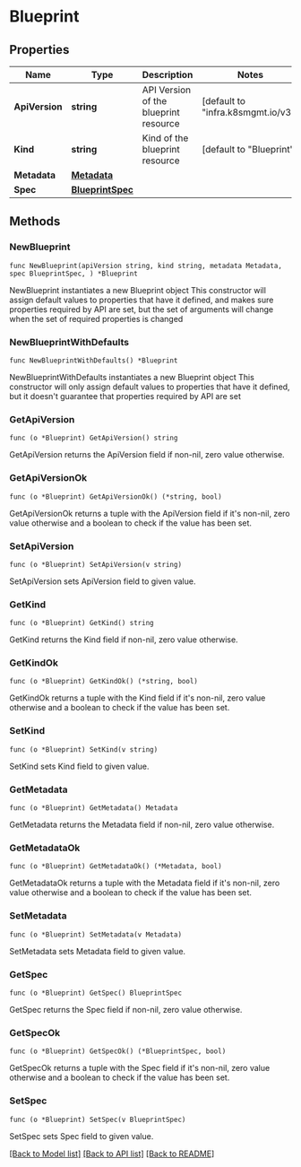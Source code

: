 # Blueprint

## Properties

Name | Type | Description | Notes
------------ | ------------- | ------------- | -------------
**ApiVersion** | **string** | API Version of the blueprint resource | [default to "infra.k8smgmt.io/v3"]
**Kind** | **string** | Kind of the blueprint resource | [default to "Blueprint"]
**Metadata** | [**Metadata**](Metadata.md) |  | 
**Spec** | [**BlueprintSpec**](BlueprintSpec.md) |  | 

## Methods

### NewBlueprint

`func NewBlueprint(apiVersion string, kind string, metadata Metadata, spec BlueprintSpec, ) *Blueprint`

NewBlueprint instantiates a new Blueprint object
This constructor will assign default values to properties that have it defined,
and makes sure properties required by API are set, but the set of arguments
will change when the set of required properties is changed

### NewBlueprintWithDefaults

`func NewBlueprintWithDefaults() *Blueprint`

NewBlueprintWithDefaults instantiates a new Blueprint object
This constructor will only assign default values to properties that have it defined,
but it doesn't guarantee that properties required by API are set

### GetApiVersion

`func (o *Blueprint) GetApiVersion() string`

GetApiVersion returns the ApiVersion field if non-nil, zero value otherwise.

### GetApiVersionOk

`func (o *Blueprint) GetApiVersionOk() (*string, bool)`

GetApiVersionOk returns a tuple with the ApiVersion field if it's non-nil, zero value otherwise
and a boolean to check if the value has been set.

### SetApiVersion

`func (o *Blueprint) SetApiVersion(v string)`

SetApiVersion sets ApiVersion field to given value.


### GetKind

`func (o *Blueprint) GetKind() string`

GetKind returns the Kind field if non-nil, zero value otherwise.

### GetKindOk

`func (o *Blueprint) GetKindOk() (*string, bool)`

GetKindOk returns a tuple with the Kind field if it's non-nil, zero value otherwise
and a boolean to check if the value has been set.

### SetKind

`func (o *Blueprint) SetKind(v string)`

SetKind sets Kind field to given value.


### GetMetadata

`func (o *Blueprint) GetMetadata() Metadata`

GetMetadata returns the Metadata field if non-nil, zero value otherwise.

### GetMetadataOk

`func (o *Blueprint) GetMetadataOk() (*Metadata, bool)`

GetMetadataOk returns a tuple with the Metadata field if it's non-nil, zero value otherwise
and a boolean to check if the value has been set.

### SetMetadata

`func (o *Blueprint) SetMetadata(v Metadata)`

SetMetadata sets Metadata field to given value.


### GetSpec

`func (o *Blueprint) GetSpec() BlueprintSpec`

GetSpec returns the Spec field if non-nil, zero value otherwise.

### GetSpecOk

`func (o *Blueprint) GetSpecOk() (*BlueprintSpec, bool)`

GetSpecOk returns a tuple with the Spec field if it's non-nil, zero value otherwise
and a boolean to check if the value has been set.

### SetSpec

`func (o *Blueprint) SetSpec(v BlueprintSpec)`

SetSpec sets Spec field to given value.



[[Back to Model list]](../README.md#documentation-for-models) [[Back to API list]](../README.md#documentation-for-api-endpoints) [[Back to README]](../README.md)


